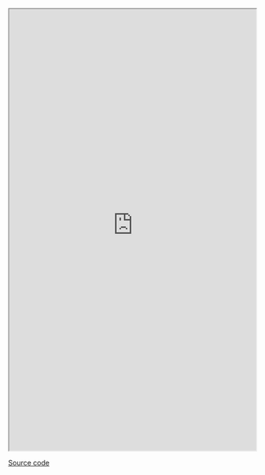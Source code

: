 <iframe
  src="https://rims-code-xtal-angle-calc.streamlit.app//?embed=true"
  width="100%"
  height="900"
  style={{ width: "100%", border: "none" }}
></iframe>

[Source code](https://github.com/RIMS-code/lbo_bbo_angle)